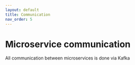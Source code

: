 ```yaml
---
layout: default
title: Communication
nav_order: 5
---
```

# Microservice communication
All communication between microservices is done via Kafka
